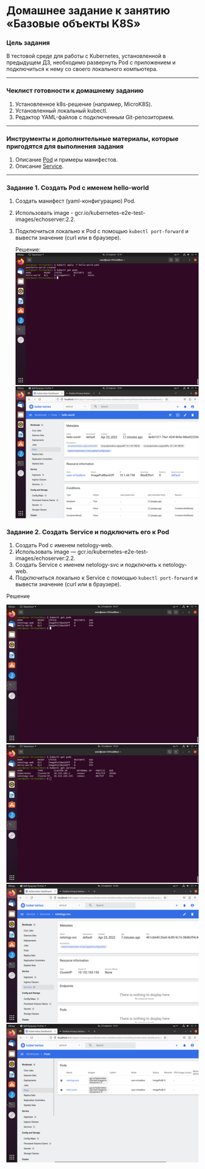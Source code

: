 # Домашнее задание к занятию «Базовые объекты K8S»

### Цель задания

В тестовой среде для работы с Kubernetes, установленной в предыдущем ДЗ, необходимо развернуть Pod с приложением и подключиться к нему со своего локального компьютера. 

------

### Чеклист готовности к домашнему заданию

1. Установленное k8s-решение (например, MicroK8S).
2. Установленный локальный kubectl.
3. Редактор YAML-файлов с подключенным Git-репозиторием.

------

### Инструменты и дополнительные материалы, которые пригодятся для выполнения задания

1. Описание [Pod](https://kubernetes.io/docs/concepts/workloads/pods/) и примеры манифестов.
2. Описание [Service](https://kubernetes.io/docs/concepts/services-networking/service/).

------

### Задание 1. Создать Pod с именем hello-world

1. Создать манифест (yaml-конфигурацию) Pod.
2. Использовать image - gcr.io/kubernetes-e2e-test-images/echoserver:2.2.
3. Подключиться локально к Pod с помощью `kubectl port-forward` и вывести значение (curl или в браузере).

   Решение:
   <img alt="POD" src="Skrin/Skrin2/Снимок экрана от 2023-04-23 12-47-54.png"/>
   <img src="Skrin/Skrin2/Снимок экрана от 2023-04-23 13-01-53.png"/>



### Задание 2. Создать Service и подключить его к Pod

1. Создать Pod с именем netology-web.
2. Использовать image — gcr.io/kubernetes-e2e-test-images/echoserver:2.2.
3. Создать Service с именем netology-svc и подключить к netology-web.
4. Подключиться локально к Service с помощью `kubectl port-forward` и вывести значение (curl или в браузере).

Решение

<img src="Skrin/Skrin2/Снимок экрана от 2023-04-23 14-21-49.png"/>

<img src="Skrin/Skrin2/Снимок экрана от 2023-04-23 14-23-05.png"/>

<img src="Skrin/Skrin2/Снимок экрана от 2023-04-23 14-50-58.png"/>

<img src="Skrin/Skrin2/Снимок экрана от 2023-04-23 14-51-12.png"/>
